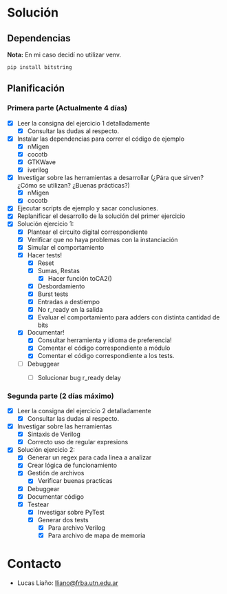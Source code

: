 # Solución

## Dependencias

**Nota:** En mi caso decidí no utilizar venv.

```
pip install bitstring
```

## Planificación

### Primera parte (Actualmente 4 días)

* [x] Leer la consigna del ejercicio 1 detalladamente
	* [x] Consultar las dudas al respecto.
* [x] Instalar las dependencias para correr el código de ejemplo
	* [x] nMigen
	* [x] cocotb
	* [x] GTKWave
	* [x] iverilog
* [x] Investigar sobre las herramientas a desarrollar (¿Pára que sirven? ¿Cómo se utilizan? ¿Buenas prácticas?)
	* [x] nMigen
	* [x] cocotb
* [x] Ejecutar scripts de ejemplo y sacar conclusiones.
* [x] Replanificar el desarrollo de la solución del primer ejercicio
* [x] Solución ejercicio 1:
	* [x] Plantear el circuito digital correspondiente
	* [x] Verificar que no haya problemas con la instanciación
	* [x] Simular el comportamiento
	* [x] Hacer tests!
		* [x] Reset
		* [x] Sumas, Restas
			* [x] Hacer función toCA2()
		* [x] Desbordamiento
		* [x] Burst tests
		* [x] Entradas a destiempo
		* [x] No r_ready en la salida
		* [x] Evaluar el comportamiento para adders con distinta cantidad de bits
	* [x] Documentar!
		* [x] Consultar herramienta y idioma de preferencia!
		* [x] Comentar el código correspondiente a módulo
		* [x] Comentar el código correspondiente a los tests.
	* [ ] Debuggear
		* [ ] Solucionar bug r_ready delay


### Segunda parte (2 días máximo)
* [x] Leer la consigna del ejercicio 2 detalladamente
	* [x] Consultar las dudas al respecto.
* [x] Investigar sobre las herramientas
	* [x] Sintaxis de Verilog
	* [x] Correcto uso de regular expresions
* [x] Solución ejercicio 2:
	* [x] Generar un regex para cada linea a analizar
	* [x] Crear lógica de funcionamiento
	* [x] Gestión de archivos
		* [x] Verificar buenas practicas
	* [x] Debuggear
	* [x] Documentar código
	* [x] Testear
		* [x] Investigar sobre PyTest
		* [x] Generar dos tests
			* [x] Para archivo Verilog
			* [x] Para archivo de mapa de memoria

# Contacto

* Lucas Liaño: lliano@frba.utn.edu.ar
